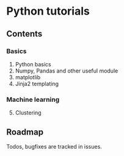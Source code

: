 # Python tutorials

## Contents
### Basics
1. Python basics
2. Numpy, Pandas and other useful module
3. matplotlib
4. Jinja2 templating
### Machine learning
5. Clustering

## Roadmap
Todos, bugfixes are tracked in issues. 
